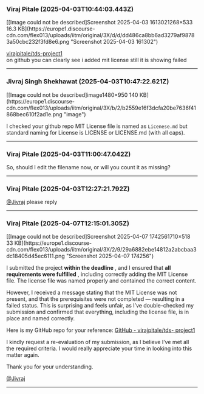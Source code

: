 ### Viraj Pitale (2025-04-03T10:44:03.443Z)

[[Image could not be described]Screenshot 2025-04-03 1613021268×533 16.3
KB](https://europe1.discourse-
cdn.com/flex013/uploads/iitm/original/3X/d/d/dd486ca8bb6ad3279af98783a50cbc232f3fd8e6.png
"Screenshot 2025-04-03 161302")

  
[virajpitale/tds-project1](https://github.com/virajpitale/tds-project1)  
on github you can clearly see i added mit license still it is showing failed


---
### Jivraj Singh Shekhawat (2025-04-03T10:47:22.621Z)

[[Image could not be described]image1480×950 140
KB](https://europe1.discourse-
cdn.com/flex013/uploads/iitm/original/3X/b/2/b2559e16f3dcfa20be7636f41868bec610f2ad1e.png
"image")

I checked your github repo MIT License file is named as `Licenese.md` but
standard naming for License is LICENSE or LICENSE.md (with all caps).


---
### Viraj Pitale (2025-04-03T11:00:47.042Z)

So, should I edit the filename now, or will you count it as missing?


---
### Viraj Pitale (2025-04-03T12:27:21.792Z)

[@Jivraj](/u/jivraj) please reply


---
### Viraj Pitale (2025-04-07T12:15:01.305Z)

[[Image could not be described]Screenshot 2025-04-07 1742561710×518 33
KB](https://europe1.discourse-
cdn.com/flex013/uploads/iitm/original/3X/2/9/29a6882ebe14812a2abcbaa3dc18405d45ec6111.png
"Screenshot 2025-04-07 174256")

  
I submitted the project **within the deadline** , and I ensured that **all
requirements were fulfilled** , including correctly adding the MIT License
file. The license file was named properly and contained the correct content.

However, I received a message stating that the MIT License was not present,
and that the prerequisites were not completed — resulting in a failed status.
This is surprising and feels unfair, as I’ve double-checked my submission and
confirmed that everything, including the license file, is in place and named
correctly.

Here is my GitHub repo for your reference: [GitHub - virajpitale/tds-
project1](https://github.com/virajpitale/tds-project1)

I kindly request a re-evaluation of my submission, as I believe I’ve met all
the required criteria. I would really appreciate your time in looking into
this matter again.

Thank you for your understanding.

[@Jivraj](/u/jivraj)


---
